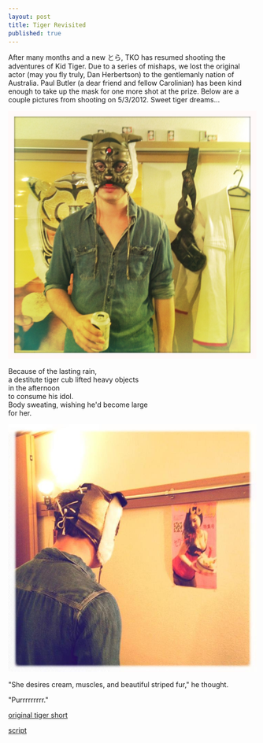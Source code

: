 ```yaml
---
layout: post
title: Tiger Revisited
published: true
---
```

After many months and a new とら, TKO has resumed shooting the adventures of Kid Tiger. Due to a series of mishaps, we lost the original actor (may you fly truly, Dan Herbertson) to the gentlemanly nation of Australia. Paul Butler (a dear friend and fellow Carolinian) has been kind enough to take up the mask for one more shot at the prize. Below are a couple pictures from shooting on 5/3/2012. Sweet tiger dreams...

![](/media/photo-9.jpg)

Because of the lasting rain,<br>
a destitute tiger cub lifted heavy objects<br>
in the afternoon<br>
to consume his idol.<br>
Body sweating, wishing he'd become large<br>
for her.<br>

![](/media/KID-TIGER-PS4.jpg)

"She desires cream, muscles,
and beautiful striped fur," he thought.

"Purrrrrrrrr."

<a title="ORIGINAL TIGER SHORT FILM" href="http://bastardsoftheinfinite.com/khartrum/2011/10/serialized-adventures-of-kid-tiger/">original tiger short</a>

<a href="http://bastardsoftheinfinite.com/khartrum/2011/11/the-second-fall-of-kid-tiger/"> script</a>
